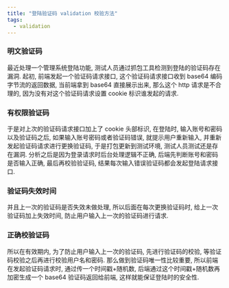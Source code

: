 ```yaml
---
title: "登陆验证码 validation 校验方法"
tags:
  - validation
---
```


### 明文验证码

最近处理一个管理系统登陆功能, 测试人员通过抓包工具检测到登陆的验证码存在漏洞. 起初, 前端发起一个验证码请求接口, 这个验证码请求接口收到 base64 编码字节流的返回数据, 当前端拿到 base64 直接展示出来, 那么这个 http 请求是不合理的, 因为没有对这个验证码请求设置 cookie 标识谁发起的请求.

### 有权限验证码

于是对上次的验证码请求接口加上了 cookie 头部标识, 在登陆时, 输入账号和密码以及验证码之后, 如果输入账号密码或者验证码错误, 就提示用户重新输入, 并重新发起验证码请求进行更换验证码, 于是打包更新到测试环境, 测试人员测试还是存在漏洞. 分析之后是因为登录请求时后台处理逻辑不正确, 后端先判断账号和密码是否输入正确, 最后再校验验证码, 结果每次输入错误验证码都会发起登陆请求接口.

### 验证码失效时间

并且上一次的验证码是否失效未做处理, 所以后面在每次更换验证码时, 给上一次验证码加上失效时间, 防止用户输入上一次的验证码进行请求.

### 正确校验证码

所以在有效期内, 为了防止用户输入上一次的验证码, 先进行验证码的校验, 等验证码校验之后再进行校验用户名和密码. 那么做到验证码唯一性比较重要, 所以前端在发起验证码请求时, 通过传一个时间戳+随机数, 后端通过这个时间戳+随机数再加密生成一个 base64 验证码返回给前端, 这样就能保证登陆时的安全性.
